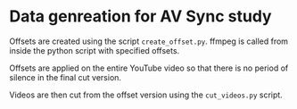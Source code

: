 # Data genreation for AV Sync study

Offsets are created using the script `create_offset.py`. ffmpeg is called from inside the python script with specified offsets.

Offsets are applied on the entire YouTube video so that there is no period of silence in the final cut version.

Videos are then cut from the offset version using the `cut_videos.py` script.


